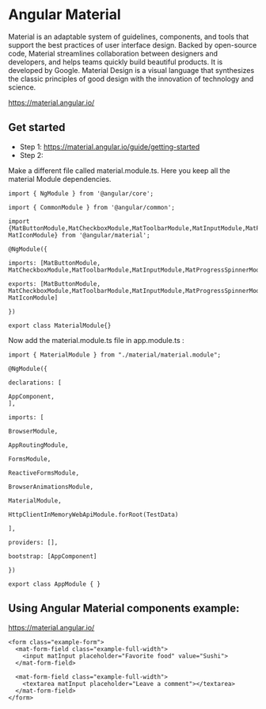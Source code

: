 # Angular Material

Material is an adaptable system of guidelines, components, and tools that support the best practices of user interface design. Backed by open-source code, Material streamlines collaboration between designers and developers, and helps teams quickly build beautiful products. It is developed by Google.
Material Design is a visual language that synthesizes the classic principles of good design with the innovation of technology and science.

https://material.angular.io/

## Get started

- Step 1: https://material.angular.io/guide/getting-started
- Step 2:

Make  a different file called material.module.ts. Here you keep all the material Module dependencies.

```
import { NgModule } from '@angular/core';

import { CommonModule } from '@angular/common';

import {MatButtonModule,MatCheckboxModule,MatToolbarModule,MatInputModule,MatProgressSpinnerModule,MatCardModule,MatMenuModule,
MatIconModule} from '@angular/material';

@NgModule({

imports: [MatButtonModule, MatCheckboxModule,MatToolbarModule,MatInputModule,MatProgressSpinnerModule,MatCardModule,MatMenuModule,MatIconModule],

exports: [MatButtonModule, MatCheckboxModule,MatToolbarModule,MatInputModule,MatProgressSpinnerModule,MatCardModule,MatMenuModule, MatIconModule]

})

export class MaterialModule{}
```



Now add the material.module.ts file in app.module.ts :

```
import { MaterialModule } from "./material/material.module";

@NgModule({

declarations: [

AppComponent,
],

imports: [

BrowserModule,

AppRoutingModule,

FormsModule,

ReactiveFormsModule,

BrowserAnimationsModule,

MaterialModule,

HttpClientInMemoryWebApiModule.forRoot(TestData)  

],

providers: [],

bootstrap: [AppComponent]

})

export class AppModule { }

```

## Using Angular Material components example:

https://material.angular.io/

```
<form class="example-form">
  <mat-form-field class="example-full-width">
    <input matInput placeholder="Favorite food" value="Sushi">
  </mat-form-field>

  <mat-form-field class="example-full-width">
    <textarea matInput placeholder="Leave a comment"></textarea>
  </mat-form-field>
</form>
 ```
